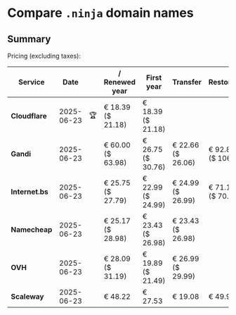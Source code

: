 # Compare `.ninja` domain names

## Summary

Pricing (excluding taxes):

| Service | Date |  | / Renewed year | First year | Transfer | Restoration |
|--|--|--|--|--|--|--|
| **Cloudflare** | 2025-06-23 | 🏆 | € 18.39<br>($ 21.18) | € 18.39<br>($ 21.18) |  |  |
| **Gandi** | 2025-06-23 |  | € 60.00<br>($ 63.98) | € 26.75<br>($ 30.76) | € 22.66<br>($ 26.06) | € 92.87<br>($ 106.80) |
| **Internet.bs** | 2025-06-23 |  | € 25.75<br>($ 27.79) | € 22.99<br>($ 24.99) | € 24.99<br>($ 26.99) | € 71.19<br>($ 70.25) |
| **Namecheap** | 2025-06-23 |  | € 25.17<br>($ 28.98) | € 23.43<br>($ 26.98) | € 23.43<br>($ 26.98) |  |
| **OVH** | 2025-06-23 |  | € 28.09<br>($ 31.19) | € 19.89<br>($ 21.49) | € 26.99<br>($ 29.99) |  |
| **Scaleway** | 2025-06-23 |  | € 48.22 | € 27.53 | € 19.08 | € 49.99 |
